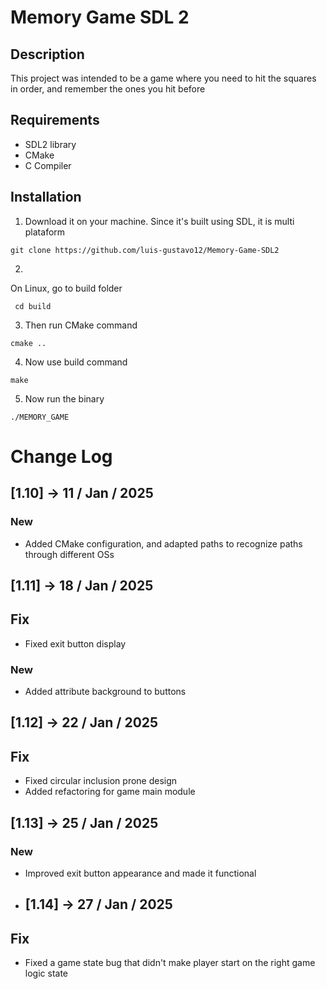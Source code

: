 # Memory Game SDL 2

## Description

This project was intended to be a game where you need to hit the squares in order, and remember the ones you hit before


## Requirements

- SDL2 library
- CMake
- C Compiler


## Installation

1. Download it on your machine. Since it's built using SDL, it is multi plataform

``` git clone https://github.com/luis-gustavo12/Memory-Game-SDL2 ```

2.

On Linux, go to build folder

``` cd build```

3. Then run CMake command

```cmake ..```


4. Now use build command

``` make ```

5. Now run the binary

```./MEMORY_GAME```


# Change Log

## [1.10] -> 11 / Jan / 2025

### New
- Added CMake configuration, and adapted paths to recognize paths through different OSs


## [1.11] -> 18 / Jan / 2025

## Fix

- Fixed exit button display

### New

- Added attribute background to buttons

## [1.12] -> 22 / Jan / 2025

## Fix

- Fixed circular inclusion prone design
- Added refactoring for game main module

## [1.13] -> 25 / Jan / 2025

### New

- Improved exit button appearance and made it functional

- ## [1.14] -> 27 / Jan / 2025

## Fix

- Fixed a game state bug that didn't make player start on the right game logic state